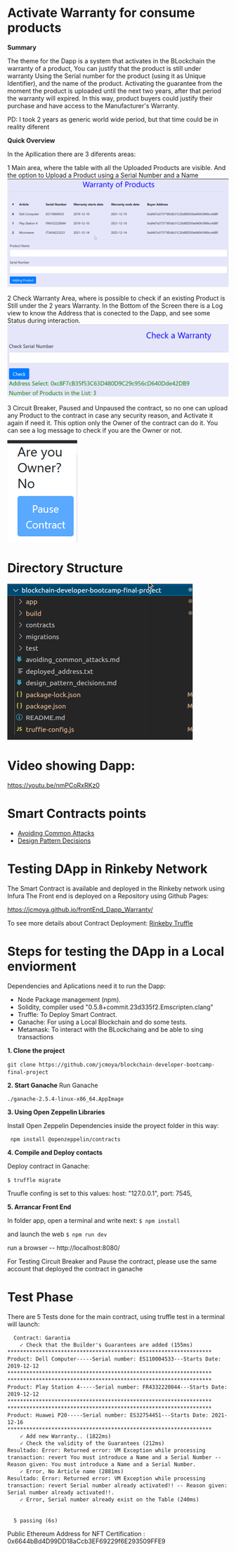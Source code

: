# Activate Warranty for consume products

**Summary**

The theme for the Dapp is a system that activates in the BLockchain the warranty of a product, You can justify that the product is still under warranty Using the Serial number for the product (using it as Unique Identifier), and the name of the product. 
Activating the guarantee from the moment the product is uploaded until the next two years, after that period the warranty will expired. In this way, product buyers could justify their purchase and have access to the Manufacturer's Warranty.

PD: I took 2 years as generic world wide period, but that time could be in reality diferent



**Quick Overview**

In the Apllication there are 3 diferents areas:

1 Main area, where the table with all the Uploaded Products are visible. And the option to Upload a Product using a Serial Number and a Name
![Main](others/MainArea.png)

2 Check Warranty Area, where is possible to check if an existing Product is Still under the 2 years Warranty. 
In the Bottom of the Screen there is a Log view to know the Address that is conected to the Dapp, and see some Status during interaction.
![Main2](others/SecondArea.png)

3 Circuit Breaker, Paused and Unpaused the contract, so no one can upload any Product to the contract in case any security reason, and Activate it again if need it. This option only the Owner of the contract can do it. You can see a log message to check if you are the Owner or not.

![Main3](others/3area.png)


# Directory Structure
![Directory](others/FolderTree.png)


# Video showing Dapp: 
https://youtu.be/nmPCoRxRKz0


# Smart Contracts points

- [Avoiding Common Attacks](./avoiding_common_attacks.md)
- [Design Pattern Decisions](./design_pattern_decisions.md)


# Testing DApp in Rinkeby Network

The Smart Contract is available and deployed in the Rinkeby network using Infura
The Front end is deployed on a Repository using Github Pages:

https://jcmoya.github.io/frontEnd_Dapp_Warranty/


To see more details about Contract Deployment:
[Rinkeby Truffle](others/Rinkeby_deploy_log)


# Steps for testing the DApp in a Local enviorment

Dependencies and Aplications need it to run the Dapp:

- Node Package management (npm).
- Solidity, compiler used "0.5.8+commit.23d335f2.Emscripten.clang"
- Truffle: To Deploy Smart Contract.
- Ganache: For using a Local Blockchain and do some tests.
- Metamask: To interact with the BLockchaing and be able to sing transactions

**1. Clone the project**

`git clone https://github.com/jcmoya/blockchain-developer-bootcamp-final-project`


**2. Start Ganache**
Run Ganache
```
./ganache-2.5.4-linux-x86_64.AppImage
```

**3. Using Open Zeppelin Libraries**

Install Open Zeppelin Dependencies inside the proyect folder in this way:

```
 npm install @openzeppelin/contracts

```

**4. Compile and Deploy contacts**

Deploy contract in Ganache: 

`$ truffle migrate ` 

Truufle confing is set to this values:
host: "127.0.0.1",
port: 7545,

**5. Arrancar Front End**

In folder app, open a terminal and write next:
`$ npm install`

and launch the web
`$ npm run dev`

run a browser -- http://localhost:8080/

For Testing Circuit Breaker and Pause the contract, please use the same account that deployed the contract in ganache

# Test Phase

There are 5 Tests done for the main contract, using truffle test in a terminal will launch:

```
  Contract: Garantia
    ✓ Check that the Builder's Guarantees are added (155ms)
*****************************************************************
Product: Dell Computer-----Serial number: ES110004533---Starts Date: 2019-12-12
*****************************************************************
*****************************************************************
Product: Play Station 4-----Serial number: FR4332220044---Starts Date: 2019-12-12
*****************************************************************
*****************************************************************
Product: Huawei P20-----Serial number: ES32754451---Starts Date: 2021-12-16
*****************************************************************
    ✓ Add new Warranty.. (1822ms)
    ✓ Check the validity of the Guarantees (212ms)
Resultado: Error: Returned error: VM Exception while processing transaction: revert You must introduce a Name and a Serial Number -- Reason given: You must introduce a Name and a Serial Number.
    ✓ Error, No Article name (2881ms)
Resultado: Error: Returned error: VM Exception while processing transaction: revert Serial number already activated!! -- Reason given: Serial number already activated!!.
    ✓ Error, Serial number already exist on the Table (240ms)


  5 passing (6s)

```


Public Ethereum Address for NFT Certification : 0x6644bBd4D99DD18aCcb3EF69229f6E293509FFE9

